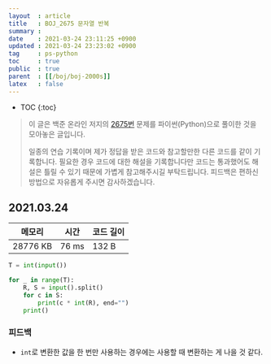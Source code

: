 ```yaml
---
layout  : article
title   : BOJ_2675 문자열 반복
summary : 
date    : 2021-03-24 23:11:25 +0900
updated : 2021-03-24 23:23:02 +0900
tag     : ps-python
toc     : true
public  : true
parent  : [[/boj/boj-2000s]]
latex   : false
---
```

* TOC
{:toc}

> 이 글은 백준 온라인 저지의 [2675번](https://www.acmicpc.net/problem/2675) 문제를 파이썬(Python)으로 풀이한 것을 모아놓은 글입니다.
>
> 일종의 연습 기록이며 제가 정답을 받은 코드와 참고할만한 다른 코드를 같이 기록합니다. 필요한 경우 코드에 대한 해설을 기록합니다만 코드는 통과했어도 해설은 틀릴 수 있기 때문에 가볍게 참고해주시길 부탁드립니다. 피드백은 편하신 방법으로 자유롭게 주시면 감사하겠습니다.

## 2021.03.24

| 메모리    | 시간  | 코드 길이 |
| --------- | ----- | --------- |
| 28776 KB  | 76 ms | 132 B     |

```python
T = int(input())

for _ in range(T):
    R, S = input().split()
    for c in S:
        print(c * int(R), end="")
    print()
```

### 피드백

* `int`로 변환한 값을 한 번만 사용하는 경우에는 사용할 때 변환하는 게 나을 것 같다.
